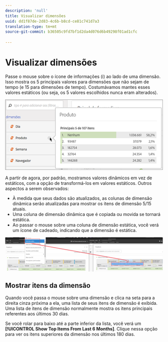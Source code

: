```yaml
---
description: 'null'
title: Visualizar dimensões
uuid: dd1f87de-2d83-4c6b-b8cd-ce81c741d7a3
translation-type: tm+mt
source-git-commit: b36505c9fd7bf1d2da4d076d6b49298f01ad1cfc

---
```



# Visualizar dimensões

Passe o mouse sobre o ícone de informações (i) ao lado de uma dimensão. Isso mostra os 5 principais valores para dimensões que não sejam de tempo (e 15 para dimensões de tempo). Costumávamos mantes esses valores estáticos (ou seja, os 5 valores escolhidos nunca eram alterados).

![](assets/dimension-preview.png)

A partir de agora, por padrão, mostramos valores dinâmicos em vez de estáticos, com a opção de transformá-los em valores estáticos. Outros aspectos a serem observados:

* À medida que seus dados são atualizados, as colunas de dimensão dinâmica serão atualizadas para mostrar os itens de dimensão 5/15 atuais.
* Uma coluna de dimensão dinâmica que é copiada ou movida se tornará estática.
* Ao passar o mouse sobre uma coluna de dimensão estática, você verá um ícone de cadeado, indicando que a dimensão é estática.

![](assets/dimension_static.png)

## Mostrar itens da dimensão

Quando você passa o mouse sobre uma dimensão e clica na seta para a direita cinza próxima a ela, uma lista de seus itens de dimensão é exibida. Uma lista de itens de dimensão normalmente mostra os itens principais referentes aos últimos 30 dias.

Se você rolar para baixo até a parte inferior da lista, você verá um **[!UICONTROL Show Top Items From Last 6 Months]**. Clique nessa opção para ver os itens superiores da dimensão nos últimos 180 dias.
